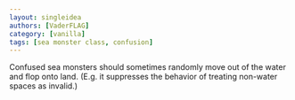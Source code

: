 ```yaml
---
layout: singleidea
authors: [VaderFLAG]
category: [vanilla]
tags: [sea monster class, confusion]
---
```

Confused sea monsters should sometimes randomly move out of the water and
flop onto land. (E.g. it suppresses the behavior of treating non-water spaces as
invalid.)
